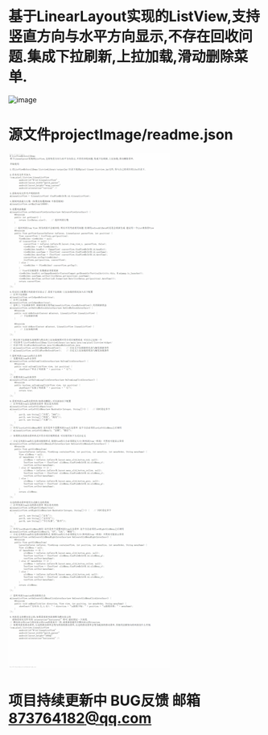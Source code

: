 # 基于LinearLayout实现的ListView,支持竖直方向与水平方向显示,不存在回收问题.集成下拉刷新,上拉加载,滑动删除菜单. 

![image](projectImage/readme.gif)

# 源文件projectImage/readme.json

![image](projectImage/readme.jpg)

# 项目持续更新中 BUG反馈 邮箱 873764182@qq.com
